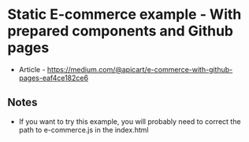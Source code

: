 # Static E-commerce example - With prepared components and Github pages
- Article - https://medium.com/@apicart/e-commerce-with-github-pages-eaf4ce182ce6

## Notes
- If you want to try this example, you will probably need to correct the path to e-commerce.js in the index.html
